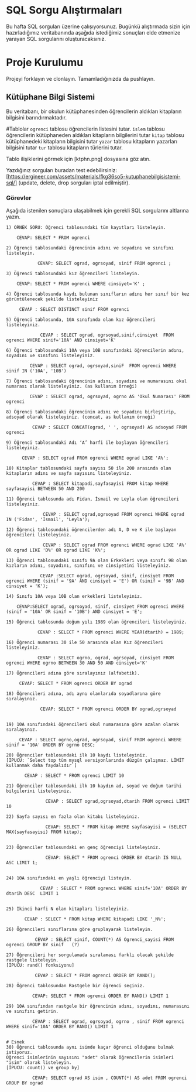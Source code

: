 # SQL Sorgu Alıştırmaları

Bu hafta SQL sorguları üzerine çalışıyorsunuz. Bugünkü alıştırmada sizin için hazırladığımız veritabanında aşağıda istediğimiz sonuçları elde etmenize yarayan SQL sorgularını oluşturacaksınız.

# Proje Kurulumu
Projeyi forklayın ve clonlayın. Tamamladığınızda da pushlayın.

## Kütüphane Bilgi Sistemi

Bu veritabanı, bir okulun kütüphanesinden öğrencilerin aldıkları kitapların bilgisini barındırmaktadır.

#Tablolar 
`ogrenci` tablosu öğrencilerin listesini tutar.
`islem` tablosu öğrencilerin kütüphaneden aldıkları kitapların bilgilerini tutar
`kitap` tablosu kütüphanedeki kitapların bilgisini tutar
`yazar` tablosu kitapların yazarları bilgisini tutar
`tur` tablosu kitapların türlerini tutar.

Tablo ilişiklerini görmek için [ktphn.png] dosyasına göz atın.

Yazdığınız sorguları buradan test edebilirsiniz: [https://ergineer.com/assets/materials/fkg36so5-kutuphanebilgisistemi-sql/] (update, delete, drop sorguları iptal edilmiştir).

### Görevler

Aşağıda istenilen sonuçlara ulaşabilmek için gerekli SQL sorgularını altlarına yazın. 


	1) ÖRNEK SORU: Öğrenci tablosundaki tüm kayıtları listeleyin.
	
		CEVAP: SELECT * FROM ogrenci

	2) Öğrenci tablosundaki öğrencinin adını ve soyadını ve sınıfını listeleyin.
 
                CEVAP: SELECT ograd, ogrsoyad, sinif FROM ogrenci ;
	
	3) Öğrenci tablosundaki kız öğrencileri listeleyin. 
                
		CEVAP: SELECT * FROM ogrenci WHERE cinsiyet='K' ;
	
	4) Öğrenci tablosunda kaydı bulunan sınıfların adını her sınıf bir kez görüntülenecek şekilde listeleyiniz
                 
		 CEVAP : SELECT DISTINCT sinif FROM ogrenci
	
	5) Öğrenci tablosunda, 10A sınıfında olan kız öğrencileri listeleyiniz.

                 CEVAP : SELECT ograd, ogrsoyad,sinif,cinsiyet  FROM ogrenci WHERE sinif='10A' AND cinsiyet='K'
	
	6) Öğrenci tablosundaki 10A veya 10B sınıfındaki öğrencilerin adını, soyadını ve sınıfını listeleyiniz.

	         CEVAP : SELECT ograd, ogrsoyad,siniF  FROM ogrenci WHERE sinif IN ('10A', '10B') 
	
	7) Öğrenci tablosundaki öğrencinin adını, soyadını ve numarasını okul numarası olarak listeleyiniz. (as kullanım örneği)

	         CEVAP : SELECT ograd, ogrsoyad, ogrno AS 'Okul Numarası' FROM ogrenci 
	    
	8) Öğrenci tablosundaki öğrencinin adını ve soyadını birleştirip, adsoyad olarak listeleyiniz. (concat, as kullanım örneği)

	          CEVAP : SELECT CONCAT(ograd, ' ', ogrsoyad) AS adsoyad FROM ogrenci
	
	9) Öğrenci tablosundaki Adı ‘A’ harfi ile başlayan öğrencileri listeleyiniz.

		  CEVAP : SELECT ograd FROM ogrenci WHERE ograd LIKE 'A%';
	
	10) Kitaplar tablosundaki sayfa sayısı 50 ile 200 arasında olan kitapların adını ve sayfa sayısını listeleyiniz.

	          CEVAP : SELECT kitapadi,sayfasayisi FROM kitap WHERE sayfasayisi BETWEEN 50 AND 200

	11) Öğrenci tablosunda adı Fidan, İsmail ve Leyla olan öğrencileri listeleyiniz.

                  CEVAP : SELECT ograd,ogrsoyad FROM ogrenci WHERE ograd IN ('Fidan', 'İsmail', 'Leyla');
	
	12) Öğrenci tablosundaki öğrencilerden adı A, D ve K ile başlayan öğrencileri listeleyiniz.

                  CEVAP : SELECT ograd FROM ogrenci WHERE ograd LIKE 'A%' OR ograd LIKE 'D%' OR ograd LIKE 'K%';
	
	13) Öğrenci tablosundaki sınıfı 9A olan Erkekleri veya sınıfı 9B olan kızların adını, soyadını, sınıfını ve cinsiyetini listeleyiniz.

                 CEVAP :SELECT ograd, ogrsoyad, sinif, cinsiyet FROM ogrenci WHERE (sinif = '9A' AND cinsiyet = 'E') OR (sinif = '9B' AND cinsiyet = 'K'); 
	
	14) Sınıfı 10A veya 10B olan erkekleri listeleyiniz.

		CEVAP:SELECT ograd, ogrsoyad, sinif, cinsiyet FROM ogrenci WHERE (sinif = '10A' OR sinif = '10B') AND cinsiyet = 'E';
	
	15) Öğrenci tablosunda doğum yılı 1989 olan öğrencileri listeleyiniz.

                CEVAP : SELECT * FROM ogrenci WHERE YEAR(dtarih) = 1989;
	
	16) Öğrenci numarası 30 ile 50 arasında olan Kız öğrencileri listeleyiniz.

                CEVAP : SELECT ogrno, ograd, ogrsoyad, cinsiyet FROM ogrenci WHERE ogrno BETWEEN 30 AND 50 AND cinsiyet='K'
	
	17) Öğrencileri adına göre sıralayınız (alfabetik).

		 CEVAP: SELECT * FROM ogrenci ORDER BY ograd
	
	18) Öğrencileri adına, adı aynı olanlarıda soyadlarına göre sıralayınız.

                 CEVAP: SELECT * FROM ogrenci ORDER BY ograd,ogrsoyad
	
	
	19) 10A sınıfındaki öğrencileri okul numarasına göre azalan olarak sıralayınız.

		 CEVAP : SELECT ogrno,ograd, ogrsoyad, sinif FROM ogrenci WHERE sinif = '10A' ORDER BY ogrno DESC;
        
	20) Öğrenciler tablosundaki ilk 10 kaydı listeleyiniz.
	[İPUCU: `Select top tüm mysql versiyonlarında düzgün çalışmaz. LİMİT kullanmak daha faydalıdır`]

		   CEVAP : SELECT * FROM ogrenci LIMIT 10 
                   
	21) Öğrenciler tablosundaki ilk 10 kaydın ad, soyad ve doğum tarihi bilgilerini listeleyiniz.

                   CEVAP : SELECT ograd,ogrsoyad,dtarih FROM ogrenci LIMIT 10
	
	22) Sayfa sayısı en fazla olan kitabı listeleyiniz.

                   CEVAP: SELECT * FROM kitap WHERE sayfasayisi = (SELECT MAX(sayfasayisi) FROM kitap);
	
	
	23) Öğrenciler tablosundaki en genç öğrenciyi listeleyiniz.

                   CEVAP: SELECT * FROM ogrenci ORDER BY dtarih IS NULL  ASC LIMIT 1;
	
	
	24) 10A sınıfındaki en yaşlı öğrenciyi listeyin.

                 CEVAP : SELECT * FROM ogrenci WHERE sinif='10A' ORDER BY dtarih DESC  LIMIT 1 
	
	
	25) İkinci harfi N olan kitapları listeleyiniz.

	       CEVAP : SELECT * FROM kitap WHERE kitapadi LIKE '_N%';
	
	26) Öğrencileri sınıflarına göre gruplayarak listeleyin.

               CEVAP : SELECT sinif, COUNT(*) AS Ogrenci_sayisi FROM ogrenci GROUP BY sinif   (?)
		
	27) Öğrencileri her sorgulamada sıralaması farklı olacak şekilde rastgele listeleyin. 
	[İPUCU: rand() fonksiyonu] 

               CEVAP : SELECT * FROM ogrenci ORDER BY RAND();
	
	28) Öğrenci tablosundan Rastgele bir öğrenci seçiniz.

              CEVAP: SELECT * FROM ogrenci ORDER BY RAND() LIMIT 1
	
	29) 10A sınıfından rastgele bir öğrencinin adını, soyadını, numarasını ve sınıfını getirin.

              CEVAP : SELECT ograd, ogrsoyad, ogrno , sinif FROM ogrenci WHERE sinif='10A' ORDER BY RAND() LIMIT 1
	
	
	# Esnek
	30) Öğrenci tablosunda aynı isimde kaçar öğrenci olduğunu bulmak istiyoruz. 
	Öğrenci isimlerinin sayısını "adet" olarak öğrencilerin isimleri "isim" olarak listeleyin. 
	[İPUCU: count() ve group by] 

              CEVAP: SELECT ograd AS isim , COUNT(*) AS adet FROM ogrenci GROUP BY ograd 

